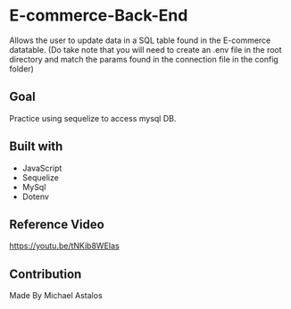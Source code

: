 # E-commerce-Back-End
Allows the user to update data in a SQL table found in the E-commerce datatable. 
(Do take note that you will need to create an .env file in the root directory and match the params found in the connection file in the config folder)

## Goal
Practice using sequelize to access mysql DB.

## Built with
* JavaScript
* Sequelize 
* MySql
* Dotenv

## Reference Video
 https://youtu.be/tNKib8WEIas

 ## Contribution
 Made By Michael Astalos 
